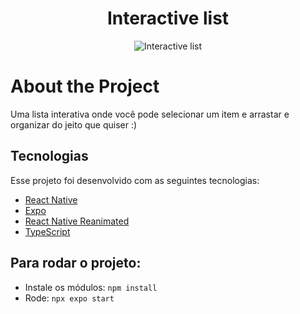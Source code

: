 <h1 align="center">Interactive list</h1>

<p align="center">
  <img alt="Interactive list" src="./.screens/home.gif" >
</p>

# About the Project

<p>
  Uma lista interativa onde você pode selecionar um item e arrastar e organizar do jeito que quiser :)
</p>

## Tecnologias

Esse projeto foi desenvolvido com as seguintes tecnologias:

- [React Native](https://reactnative.dev)
- [Expo](https://expo.io)
- [React Native Reanimated](https://docs.swmansion.com/react-native-reanimated/)
- [TypeScript](https://www.typescriptlang.org)


## Para rodar o projeto:

- Instale os módulos: `npm install`
- Rode: `npx expo start`